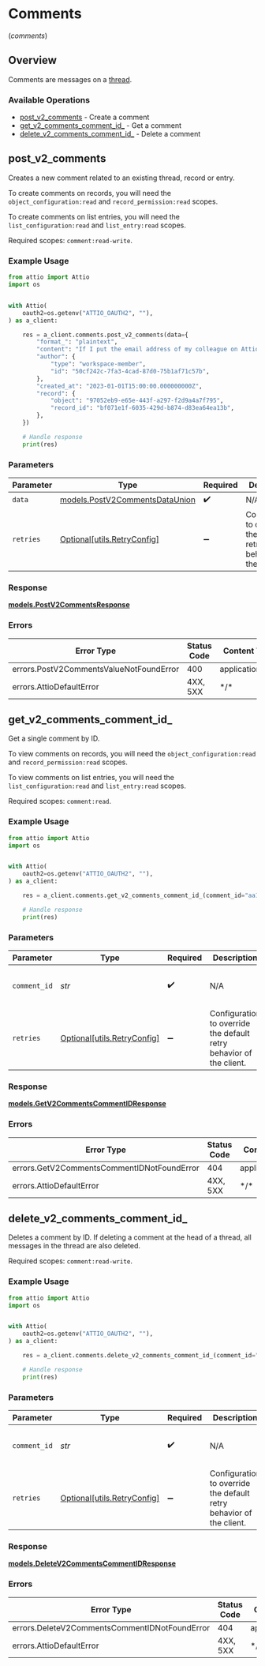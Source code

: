 # Comments
(*comments*)

## Overview

Comments are messages on a [thread](/rest-api/endpoint-reference/threads/list-threads).

### Available Operations

* [post_v2_comments](#post_v2_comments) - Create a comment
* [get_v2_comments_comment_id_](#get_v2_comments_comment_id_) - Get a comment
* [delete_v2_comments_comment_id_](#delete_v2_comments_comment_id_) - Delete a comment

## post_v2_comments

Creates a new comment related to an existing thread, record or entry.

To create comments on records, you will need the `object_configuration:read` and `record_permission:read` scopes.

To create comments on list entries, you will need the `list_configuration:read` and `list_entry:read` scopes.

Required scopes: `comment:read-write`.

### Example Usage

<!-- UsageSnippet language="python" operationID="post_/v2/comments" method="post" path="/v2/comments" -->
```python
from attio import Attio
import os


with Attio(
    oauth2=os.getenv("ATTIO_OAUTH2", ""),
) as a_client:

    res = a_client.comments.post_v2_comments(data={
        "format_": "plaintext",
        "content": "If I put the email address of my colleague on Attio in here, e.g. alice@attio.com, they will be notified. Other emails (e.g. person@example.com) will be turned into clickable links.",
        "author": {
            "type": "workspace-member",
            "id": "50cf242c-7fa3-4cad-87d0-75b1af71c57b",
        },
        "created_at": "2023-01-01T15:00:00.000000000Z",
        "record": {
            "object": "97052eb9-e65e-443f-a297-f2d9a4a7f795",
            "record_id": "bf071e1f-6035-429d-b874-d83ea64ea13b",
        },
    })

    # Handle response
    print(res)

```

### Parameters

| Parameter                                                                 | Type                                                                      | Required                                                                  | Description                                                               |
| ------------------------------------------------------------------------- | ------------------------------------------------------------------------- | ------------------------------------------------------------------------- | ------------------------------------------------------------------------- |
| `data`                                                                    | [models.PostV2CommentsDataUnion](../../models/postv2commentsdataunion.md) | :heavy_check_mark:                                                        | N/A                                                                       |
| `retries`                                                                 | [Optional[utils.RetryConfig]](../../models/utils/retryconfig.md)          | :heavy_minus_sign:                                                        | Configuration to override the default retry behavior of the client.       |

### Response

**[models.PostV2CommentsResponse](../../models/postv2commentsresponse.md)**

### Errors

| Error Type                              | Status Code                             | Content Type                            |
| --------------------------------------- | --------------------------------------- | --------------------------------------- |
| errors.PostV2CommentsValueNotFoundError | 400                                     | application/json                        |
| errors.AttioDefaultError                | 4XX, 5XX                                | \*/\*                                   |

## get_v2_comments_comment_id_

Get a single comment by ID.

To view comments on records, you will need the `object_configuration:read` and `record_permission:read` scopes.

To view comments on list entries, you will need the `list_configuration:read` and `list_entry:read` scopes.

Required scopes: `comment:read`.

### Example Usage

<!-- UsageSnippet language="python" operationID="get_/v2/comments/{comment_id}" method="get" path="/v2/comments/{comment_id}" -->
```python
from attio import Attio
import os


with Attio(
    oauth2=os.getenv("ATTIO_OAUTH2", ""),
) as a_client:

    res = a_client.comments.get_v2_comments_comment_id_(comment_id="aa1dc1d9-93ac-4c6c-987e-16b6eea9aab2")

    # Handle response
    print(res)

```

### Parameters

| Parameter                                                           | Type                                                                | Required                                                            | Description                                                         | Example                                                             |
| ------------------------------------------------------------------- | ------------------------------------------------------------------- | ------------------------------------------------------------------- | ------------------------------------------------------------------- | ------------------------------------------------------------------- |
| `comment_id`                                                        | *str*                                                               | :heavy_check_mark:                                                  | N/A                                                                 | aa1dc1d9-93ac-4c6c-987e-16b6eea9aab2                                |
| `retries`                                                           | [Optional[utils.RetryConfig]](../../models/utils/retryconfig.md)    | :heavy_minus_sign:                                                  | Configuration to override the default retry behavior of the client. |                                                                     |

### Response

**[models.GetV2CommentsCommentIDResponse](../../models/getv2commentscommentidresponse.md)**

### Errors

| Error Type                                 | Status Code                                | Content Type                               |
| ------------------------------------------ | ------------------------------------------ | ------------------------------------------ |
| errors.GetV2CommentsCommentIDNotFoundError | 404                                        | application/json                           |
| errors.AttioDefaultError                   | 4XX, 5XX                                   | \*/\*                                      |

## delete_v2_comments_comment_id_

Deletes a comment by ID. If deleting a comment at the head of a thread, all messages in the thread are also deleted.

Required scopes: `comment:read-write`.

### Example Usage

<!-- UsageSnippet language="python" operationID="delete_/v2/comments/{comment_id}" method="delete" path="/v2/comments/{comment_id}" -->
```python
from attio import Attio
import os


with Attio(
    oauth2=os.getenv("ATTIO_OAUTH2", ""),
) as a_client:

    res = a_client.comments.delete_v2_comments_comment_id_(comment_id="aa1dc1d9-93ac-4c6c-987e-16b6eea9aab2")

    # Handle response
    print(res)

```

### Parameters

| Parameter                                                           | Type                                                                | Required                                                            | Description                                                         | Example                                                             |
| ------------------------------------------------------------------- | ------------------------------------------------------------------- | ------------------------------------------------------------------- | ------------------------------------------------------------------- | ------------------------------------------------------------------- |
| `comment_id`                                                        | *str*                                                               | :heavy_check_mark:                                                  | N/A                                                                 | aa1dc1d9-93ac-4c6c-987e-16b6eea9aab2                                |
| `retries`                                                           | [Optional[utils.RetryConfig]](../../models/utils/retryconfig.md)    | :heavy_minus_sign:                                                  | Configuration to override the default retry behavior of the client. |                                                                     |

### Response

**[models.DeleteV2CommentsCommentIDResponse](../../models/deletev2commentscommentidresponse.md)**

### Errors

| Error Type                                    | Status Code                                   | Content Type                                  |
| --------------------------------------------- | --------------------------------------------- | --------------------------------------------- |
| errors.DeleteV2CommentsCommentIDNotFoundError | 404                                           | application/json                              |
| errors.AttioDefaultError                      | 4XX, 5XX                                      | \*/\*                                         |